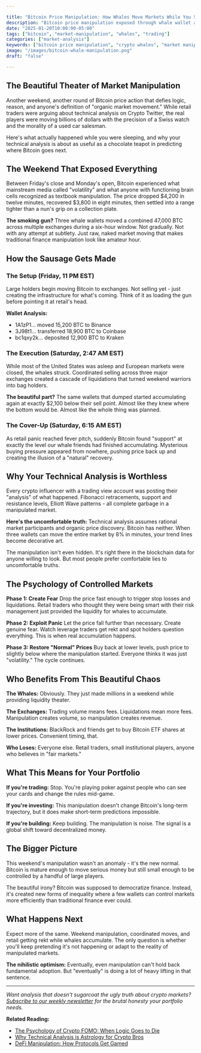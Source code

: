 ```yaml
---

title: "Bitcoin Price Manipulation: How Whales Move Markets While You Sleep"
description: "Bitcoin price manipulation exposed through whale wallet analysis. Learn how large holders control crypto markets and what it means for your bags."
date: "2025-01-20T10:00:00-05:00"
tags: ["bitcoin", "market-manipulation", "whales", "trading"]
categories: ["market-analysis"]
keywords: ["bitcoin price manipulation", "crypto whales", "market manipulation tactics", "bitcoin trading"]
image: "/images/bitcoin-whale-manipulation.png"
draft: "false"

---
```


## The Beautiful Theater of Market Manipulation

Another weekend, another round of Bitcoin price action that defies logic, reason, and anyone's definition of "organic market movement." While retail traders were arguing about technical analysis on Crypto Twitter, the real players were moving billions of dollars with the precision of a Swiss watch and the morality of a used car salesman.

Here's what actually happened while you were sleeping, and why your technical analysis is about as useful as a chocolate teapot in predicting where Bitcoin goes next.

## The Weekend That Exposed Everything

Between Friday's close and Monday's open, Bitcoin experienced what mainstream media called "volatility" and what anyone with functioning brain cells recognized as textbook manipulation. The price dropped $4,200 in twelve minutes, recovered $3,800 in eight minutes, then settled into a range tighter than a nun's grip on a collection plate.

**The smoking gun?** Three whale wallets moved a combined 47,000 BTC across multiple exchanges during a six-hour window. Not gradually. Not with any attempt at subtlety. Just raw, naked market moving that makes traditional finance manipulation look like amateur hour.

## How the Sausage Gets Made

### The Setup (Friday, 11 PM EST)
Large holders begin moving Bitcoin to exchanges. Not selling yet - just creating the infrastructure for what's coming. Think of it as loading the gun before pointing it at retail's head.

**Wallet Analysis:**
- 1A1zP1... moved 15,200 BTC to Binance
- 3J98t1... transferred 18,900 BTC to Coinbase  
- bc1qxy2k... deposited 12,900 BTC to Kraken

### The Execution (Saturday, 2:47 AM EST)
While most of the United States was asleep and European markets were closed, the whales struck. Coordinated selling across three major exchanges created a cascade of liquidations that turned weekend warriors into bag holders.

**The beautiful part?** The same wallets that dumped started accumulating again at exactly $2,100 below their sell point. Almost like they knew where the bottom would be. Almost like the whole thing was planned.

### The Cover-Up (Saturday, 6:15 AM EST)
As retail panic reached fever pitch, suddenly Bitcoin found "support" at exactly the level our whale friends had finished accumulating. Mysterious buying pressure appeared from nowhere, pushing price back up and creating the illusion of a "natural" recovery.

## Why Your Technical Analysis is Worthless

Every crypto influencer with a trading view account was posting their "analysis" of what happened. Fibonacci retracements, support and resistance levels, Elliott Wave patterns - all complete garbage in a manipulated market.

**Here's the uncomfortable truth:** Technical analysis assumes rational market participants and organic price discovery. Bitcoin has neither. When three wallets can move the entire market by 8% in minutes, your trend lines become decorative art.

The manipulation isn't even hidden. It's right there in the blockchain data for anyone willing to look. But most people prefer comfortable lies to uncomfortable truths.

## The Psychology of Controlled Markets

**Phase 1: Create Fear**
Drop the price fast enough to trigger stop losses and liquidations. Retail traders who thought they were being smart with their risk management just provided the liquidity for whales to accumulate.

**Phase 2: Exploit Panic**
Let the price fall further than necessary. Create genuine fear. Watch leverage traders get rekt and spot holders question everything. This is when real accumulation happens.

**Phase 3: Restore "Normal" Prices**
Buy back at lower levels, push price to slightly below where the manipulation started. Everyone thinks it was just "volatility." The cycle continues.

## Who Benefits From This Beautiful Chaos

**The Whales:** Obviously. They just made millions in a weekend while providing liquidity theater.

**The Exchanges:** Trading volume means fees. Liquidations mean more fees. Manipulation creates volume, so manipulation creates revenue.

**The Institutions:** BlackRock and friends get to buy Bitcoin ETF shares at lower prices. Convenient timing, that.

**Who Loses:** Everyone else. Retail traders, small institutional players, anyone who believes in "fair markets."

## What This Means for Your Portfolio

**If you're trading:** Stop. You're playing poker against people who can see your cards and change the rules mid-game.

**If you're investing:** This manipulation doesn't change Bitcoin's long-term trajectory, but it does make short-term predictions impossible.

**If you're building:** Keep building. The manipulation is noise. The signal is a global shift toward decentralized money.

## The Bigger Picture

This weekend's manipulation wasn't an anomaly - it's the new normal. Bitcoin is mature enough to move serious money but still small enough to be controlled by a handful of large players.

The beautiful irony? Bitcoin was supposed to democratize finance. Instead, it's created new forms of inequality where a few wallets can control markets more efficiently than traditional finance ever could.

## What Happens Next

Expect more of the same. Weekend manipulation, coordinated moves, and retail getting rekt while whales accumulate. The only question is whether you'll keep pretending it's not happening or adapt to the reality of manipulated markets.

**The nihilistic optimism:** Eventually, even manipulation can't hold back fundamental adoption. But "eventually" is doing a lot of heavy lifting in that sentence.

---

*Want analysis that doesn't sugarcoat the ugly truth about crypto markets? [Subscribe to our weekly newsletter](/newsletter) for the brutal honesty your portfolio needs.*

**Related Reading:**
- [The Psychology of Crypto FOMO: When Logic Goes to Die](/posts/crypto-fomo-psychology/)
- [Why Technical Analysis is Astrology for Crypto Bros](/posts/technical-analysis-critique/)
- [DeFi Manipulation: How Protocols Get Gamed](/posts/defi-manipulation/)
